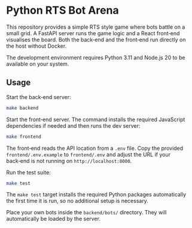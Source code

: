# Python RTS Bot Arena

This repository provides a simple RTS style game where bots battle on a small grid. A FastAPI server runs the game logic and a React front‑end visualises the board. Both the back‑end and the front‑end run directly on the host without Docker.

The development environment requires Python 3.11 and Node.js 20 to be available on your system.

## Usage

Start the back‑end server:

```bash
make backend
```

Start the front‑end server. The command installs the required JavaScript dependencies if needed and then runs the dev server:

```bash
make frontend
```

The front‑end reads the API location from a `.env` file. Copy the provided
`frontend/.env.example` to `frontend/.env` and adjust the URL if your back‑end
is not running on `http://localhost:8000`.

Run the test suite:

```bash
make test
```

The `make test` target installs the required Python packages automatically the
first time it is run, so no additional setup is necessary.

Place your own bots inside the `backend/bots/` directory. They will automatically be loaded by the server.
